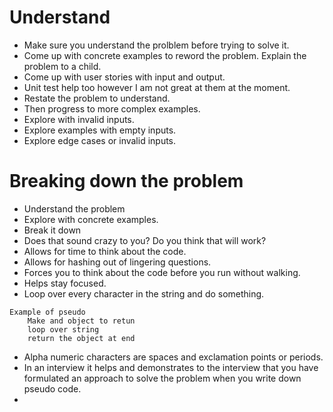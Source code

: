 # Understand 
- Make sure you understand the prolblem before trying to solve it.
- Come up with concrete examples to reword the problem. Explain the problem to a child.
- Come up with user stories with input and output.
- Unit test help too however I am not great at them at the moment.
- Restate the problem to understand.
- Then progress to more complex examples.
- Explore with invalid inputs.
- Explore examples with empty inputs.
- Explore edge cases or invalid inputs.

# Breaking down the problem
- Understand the problem
- Explore with concrete examples.
- Break it down
- Does that sound crazy to you? Do you think that will work?
- Allows for time to think about the code. 
- Allows for hashing out of lingering questions.
- Forces you to think about the code before you run without walking.
- Helps stay focused.
- Loop over every character in the string and do something.
```
Example of pseudo
    Make and object to retun
    loop over string
    return the object at end
```
- Alpha numeric characters are spaces and exclamation points or periods.
- In an interview it helps and demonstrates to the interview that you have formulated an approach to solve the problem when you write down pseudo code.
- 
